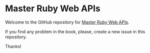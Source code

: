 # Master Ruby Web APIs

Welcome to the GitHub repository for [Master Ruby Web APIs](http://master-ruby-web-apis.samurails.com/).

If you find any problem in the book, please, create a new issue in this repository.

Thanks!
